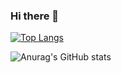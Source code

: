 ### Hi there 👋


[![Top Langs](https://github-readme-stats.vercel.app/api/top-langs/?username=maito094&layout=compact)](https://github.com/maito094/github-readme-stats)

![Anurag's GitHub stats](https://github-readme-stats.vercel.app/api?username=maito094&theme=radical&show_icons=true)
<!--
**maito094/maito094** is a ✨ _special_ ✨ repository because its `README.md` (this file) appears on your GitHub profile.

Here are some ideas to get you started:

- 🔭 I’m currently working on ...
- 🌱 I’m currently learning ...
- 👯 I’m looking to collaborate on ...
- 🤔 I’m looking for help with ...
- 💬 Ask me about ...
- 📫 How to reach me: ...
- 😄 Pronouns: ...
- ⚡ Fun fact: ...
-->
